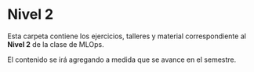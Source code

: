 # Nivel 2

Esta carpeta contiene los ejercicios, talleres y material correspondiente al **Nivel 2** de la clase de MLOps.

El contenido se irá agregando a medida que se avance en el semestre.
